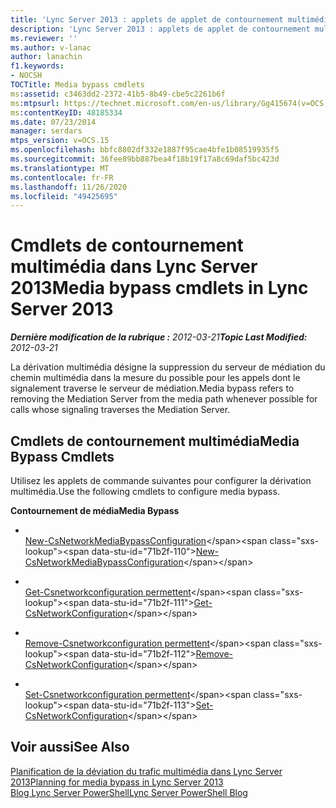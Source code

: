 ```yaml
---
title: 'Lync Server 2013 : applets de applet de contournement multimédia'
description: 'Lync Server 2013 : applets de applet de contournement multimédia.'
ms.reviewer: ''
ms.author: v-lanac
author: lanachin
f1.keywords:
- NOCSH
TOCTitle: Media bypass cmdlets
ms:assetid: c3463dd2-2372-41b5-8b49-cbe5c2261b6f
ms:mtpsurl: https://technet.microsoft.com/en-us/library/Gg415674(v=OCS.15)
ms:contentKeyID: 48185334
ms.date: 07/23/2014
manager: serdars
mtps_version: v=OCS.15
ms.openlocfilehash: bbfc8802df332e1887f95cae4bfe1b08519935f5
ms.sourcegitcommit: 36fee89bb887bea4f18b19f17a8c69daf5bc423d
ms.translationtype: MT
ms.contentlocale: fr-FR
ms.lasthandoff: 11/26/2020
ms.locfileid: "49425695"
---
```

# <a name="media-bypass-cmdlets-in-lync-server-2013"></a><span data-ttu-id="71b2f-103">Cmdlets de contournement multimédia dans Lync Server 2013</span><span class="sxs-lookup"><span data-stu-id="71b2f-103">Media bypass cmdlets in Lync Server 2013</span></span>

<div data-xmlns="http://www.w3.org/1999/xhtml">

<div class="topic" data-xmlns="http://www.w3.org/1999/xhtml" data-msxsl="urn:schemas-microsoft-com:xslt" data-cs="https://msdn.microsoft.com/">

<div data-asp="https://msdn2.microsoft.com/asp">



</div>

<div id="mainSection">

<div id="mainBody"><span data-ttu-id="71b2f-104">

<span> </span></span><span class="sxs-lookup"><span data-stu-id="71b2f-104">

<span> </span></span></span>

<span data-ttu-id="71b2f-105">_**Dernière modification de la rubrique :** 2012-03-21_</span><span class="sxs-lookup"><span data-stu-id="71b2f-105">_**Topic Last Modified:** 2012-03-21_</span></span>

<span data-ttu-id="71b2f-106">La dérivation multimédia désigne la suppression du serveur de médiation du chemin multimédia dans la mesure du possible pour les appels dont le signalement traverse le serveur de médiation.</span><span class="sxs-lookup"><span data-stu-id="71b2f-106">Media bypass refers to removing the Mediation Server from the media path whenever possible for calls whose signaling traverses the Mediation Server.</span></span>

<div>

## <a name="media-bypass-cmdlets"></a><span data-ttu-id="71b2f-107">Cmdlets de contournement multimédia</span><span class="sxs-lookup"><span data-stu-id="71b2f-107">Media Bypass Cmdlets</span></span>

<span data-ttu-id="71b2f-108">Utilisez les applets de commande suivantes pour configurer la dérivation multimédia.</span><span class="sxs-lookup"><span data-stu-id="71b2f-108">Use the following cmdlets to configure media bypass.</span></span>

<span data-ttu-id="71b2f-109">**Contournement de média**</span><span class="sxs-lookup"><span data-stu-id="71b2f-109">**Media Bypass**</span></span>

  - <span></span>  
    <span data-ttu-id="71b2f-110">[New-CsNetworkMediaBypassConfiguration](https://technet.microsoft.com/library/Gg425718(v=OCS.15))</span><span class="sxs-lookup"><span data-stu-id="71b2f-110">[New-CsNetworkMediaBypassConfiguration](https://technet.microsoft.com/library/Gg425718(v=OCS.15))</span></span>

<!-- end list -->

  - <span></span>  
    <span data-ttu-id="71b2f-111">[Get-Csnetworkconfiguration permettent](https://technet.microsoft.com/library/Gg398140(v=OCS.15))</span><span class="sxs-lookup"><span data-stu-id="71b2f-111">[Get-CsNetworkConfiguration](https://technet.microsoft.com/library/Gg398140(v=OCS.15))</span></span>

  - <span></span>  
    <span data-ttu-id="71b2f-112">[Remove-Csnetworkconfiguration permettent](https://technet.microsoft.com/library/Gg398938(v=OCS.15))</span><span class="sxs-lookup"><span data-stu-id="71b2f-112">[Remove-CsNetworkConfiguration](https://technet.microsoft.com/library/Gg398938(v=OCS.15))</span></span>

  - <span></span>  
    <span data-ttu-id="71b2f-113">[Set-Csnetworkconfiguration permettent](https://technet.microsoft.com/library/Gg398927(v=OCS.15))</span><span class="sxs-lookup"><span data-stu-id="71b2f-113">[Set-CsNetworkConfiguration](https://technet.microsoft.com/library/Gg398927(v=OCS.15))</span></span>

</div>

<div>

## <a name="see-also"></a><span data-ttu-id="71b2f-114">Voir aussi</span><span class="sxs-lookup"><span data-stu-id="71b2f-114">See Also</span></span>


[<span data-ttu-id="71b2f-115">Planification de la déviation du trafic multimédia dans Lync Server 2013</span><span class="sxs-lookup"><span data-stu-id="71b2f-115">Planning for media bypass in Lync Server 2013</span></span>](lync-server-2013-planning-for-media-bypass.md)  
[<span data-ttu-id="71b2f-116">Blog Lync Server PowerShell</span><span class="sxs-lookup"><span data-stu-id="71b2f-116">Lync Server PowerShell Blog</span></span>](https://go.microsoft.com/fwlink/p/?linkid=203150)  
  

<span data-ttu-id="71b2f-117"></div>

</div>

<span> </span>

</div>

</div>

</span><span class="sxs-lookup"><span data-stu-id="71b2f-117"></div>

</div>

<span> </span>

</div>

</div>

</span></span></div>

